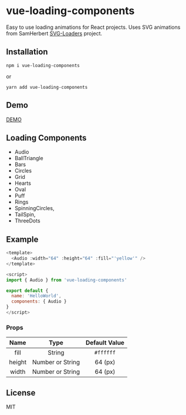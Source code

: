 # vue-loading-components
Easy to use loading animations for React projects. Uses SVG animations from SamHerbert [SVG-Loaders](https://github.com/SamHerbert/SVG-Loaders) project.

## Installation

```
npm i vue-loading-components
```
or

```
yarn add vue-loading-components
```

## Demo

[DEMO](https://safeimuslim.github.io/react-loading-components-demo/)

## Loading Components
* Audio
* BallTriangle
* Bars
* Circles
* Grid
* Hearts
* Oval
* Puff
* Rings
* SpinningCircles,
* TailSpin,
* ThreeDots

## Example

```javascript
<template>
  <Audio :width="64" :height="64" :fill="'yellow'" />
</template>

<script>
import { Audio } from 'vue-loading-components'

export default {
  name: 'HelloWorld',
  components: { Audio }
}
</script>
```

### Props

| Name | Type | Default Value |
|:------:|:------:|:---------------:|
| fill | String | `#ffffff` |
| height | Number or String | 64 (px) |
| width | Number or String | 64 (px) |

## License

MIT


